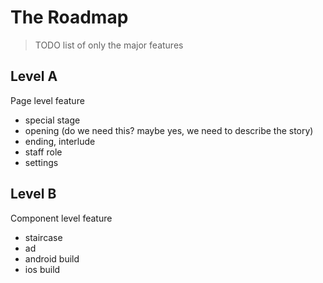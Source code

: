# The Roadmap

> TODO list of only the major features

## Level A

Page level feature

- special stage
- opening (do we need this? maybe yes, we need to describe the story)
- ending, interlude
- staff role
- settings

## Level B

Component level feature

- staircase
- ad
- android build
- ios build
